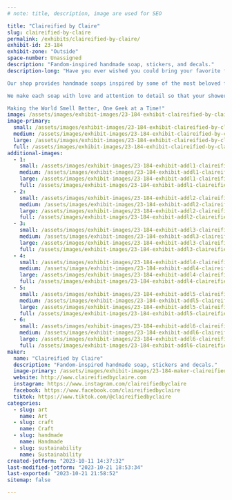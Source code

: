 ```yaml
---
# note: title, description, image are used for SEO

title: "Claireified by Claire"
slug: claireified-by-claire
permalink: /exhibits/claireified-by-claire/
exhibit-id: 23-184
exhibit-zone: "Outside"
space-number: Unassigned
description: "Fandom-inspired handmade soap, stickers, and decals."
description-long: "Have you ever wished you could bring your favorite fandom into the shower with you? Well, now you can!

Our shop provides handmade soaps inspired by some of the most beloved fandoms like Marvel, Star Wars, Disney, Supernatural, Dream SMP, Anime, Harry Potter, Avatar the Last Air Bender, and more.

We make each soap with love and attention to detail so that your shower can be filled with fan-favorite scents and characters. Get ready to take your fandom experience to the next level!

Making the World Smell Better, One Geek at a Time!"
image: /assets/images/exhibit-images/23-184-exhibit-claireified-by-claire-2023-07-22-08-37-20-large.jpg
image-primary: 
  small: /assets/images/exhibit-images/23-184-exhibit-claireified-by-claire-2023-07-22-08-37-20-small.jpg
  medium: /assets/images/exhibit-images/23-184-exhibit-claireified-by-claire-2023-07-22-08-37-20-medium.jpg
  large: /assets/images/exhibit-images/23-184-exhibit-claireified-by-claire-2023-07-22-08-37-20-large.jpg
  full: /assets/images/exhibit-images/23-184-exhibit-claireified-by-claire-2023-07-22-08-37-20-full.jpg
additional-images: 
  - 1:
    small: /assets/images/exhibit-images/23-184-exhibit-addl1-claireified-by-claire-2023-01-20-15-06-54-small.jpg
    medium: /assets/images/exhibit-images/23-184-exhibit-addl1-claireified-by-claire-2023-01-20-15-06-54-medium.jpg
    large: /assets/images/exhibit-images/23-184-exhibit-addl1-claireified-by-claire-2023-01-20-15-06-54-large.jpg
    full: /assets/images/exhibit-images/23-184-exhibit-addl1-claireified-by-claire-2023-01-20-15-06-54-full.jpg
  - 2:
    small: /assets/images/exhibit-images/23-184-exhibit-addl2-claireified-by-claire-2023-04-21-10-10-52-small.jpg
    medium: /assets/images/exhibit-images/23-184-exhibit-addl2-claireified-by-claire-2023-04-21-10-10-52-medium.jpg
    large: /assets/images/exhibit-images/23-184-exhibit-addl2-claireified-by-claire-2023-04-21-10-10-52-large.jpg
    full: /assets/images/exhibit-images/23-184-exhibit-addl2-claireified-by-claire-2023-04-21-10-10-52-full.jpg
  - 3:
    small: /assets/images/exhibit-images/23-184-exhibit-addl3-claireified-by-claire-2023-05-25-14-10-54-small.jpg
    medium: /assets/images/exhibit-images/23-184-exhibit-addl3-claireified-by-claire-2023-05-25-14-10-54-medium.jpg
    large: /assets/images/exhibit-images/23-184-exhibit-addl3-claireified-by-claire-2023-05-25-14-10-54-large.jpg
    full: /assets/images/exhibit-images/23-184-exhibit-addl3-claireified-by-claire-2023-05-25-14-10-54-full.jpg
  - 4:
    small: /assets/images/exhibit-images/23-184-exhibit-addl4-claireified-by-claire-2023-06-10-08-22-18-1-small.jpg
    medium: /assets/images/exhibit-images/23-184-exhibit-addl4-claireified-by-claire-2023-06-10-08-22-18-1-medium.jpg
    large: /assets/images/exhibit-images/23-184-exhibit-addl4-claireified-by-claire-2023-06-10-08-22-18-1-large.jpg
    full: /assets/images/exhibit-images/23-184-exhibit-addl4-claireified-by-claire-2023-06-10-08-22-18-1-full.jpg
  - 5:
    small: /assets/images/exhibit-images/23-184-exhibit-addl5-claireified-by-claire-2023-08-13-08-39-04-small.jpg
    medium: /assets/images/exhibit-images/23-184-exhibit-addl5-claireified-by-claire-2023-08-13-08-39-04-medium.jpg
    large: /assets/images/exhibit-images/23-184-exhibit-addl5-claireified-by-claire-2023-08-13-08-39-04-large.jpg
    full: /assets/images/exhibit-images/23-184-exhibit-addl5-claireified-by-claire-2023-08-13-08-39-04-full.jpg
  - 6:
    small: /assets/images/exhibit-images/23-184-exhibit-addl6-claireified-by-claire-2023-08-19-09-28-55-small.jpg
    medium: /assets/images/exhibit-images/23-184-exhibit-addl6-claireified-by-claire-2023-08-19-09-28-55-medium.jpg
    large: /assets/images/exhibit-images/23-184-exhibit-addl6-claireified-by-claire-2023-08-19-09-28-55-large.jpg
    full: /assets/images/exhibit-images/23-184-exhibit-addl6-claireified-by-claire-2023-08-19-09-28-55-full.jpg
maker: 
  name: "Claireified by Claire"
  description: "Fandom-inspired handmade soap, stickers and decals."
  image-primary: /assets/images/exhibit-images/23-184-maker-claireified-by-claire-claire-portrait-md-medium.png
  website: http://www.claireifiedbyclaire.com
  instagram: https://www.instagram.com/claireifiedbyclaire
  facebook: https://www.facebook.com/claireifiedbyclaire
  tiktok: https://www.tiktok.com/@claireifiedbyclaire
categories: 
  - slug: art
    name: Art
  - slug: craft
    name: Craft
  - slug: handmade
    name: Handmade
  - slug: sustainability
    name: Sustainability
created-jotform: "2023-10-11 14:37:32"
last-modified-jotform: "2023-10-21 18:53:34"
last-exported: "2023-10-21 21:58:52"
sitemap: false

---
```

